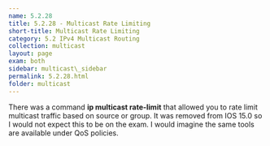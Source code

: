 ```yaml
---
name: 5.2.28
title: 5.2.28 - Multicast Rate Limiting
short-title: Multicast Rate Limiting
category: 5.2 IPv4 Multicast Routing
collection: multicast
layout: page
exam: both
sidebar: multicast\_sidebar
permalink: 5.2.28.html
folder: multicast
---
```

There was a command **ip multicast rate-limit** that allowed you to rate limit multicast traffic based on source or group. It was removed from IOS 15.0 so I would not expect this to be on the exam. I would imagine the same tools are available under QoS policies.